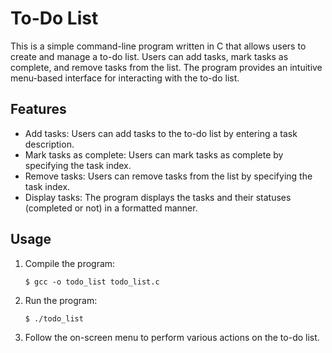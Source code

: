 # To-Do List
This is a simple command-line program written in C that allows users to create and manage a to-do list. Users can add tasks, mark tasks as complete, and remove tasks from the list. The program provides an intuitive menu-based interface for interacting with the to-do list.

## Features
- Add tasks: Users can add tasks to the to-do list by entering a task description.
- Mark tasks as complete: Users can mark tasks as complete by specifying the task index.
- Remove tasks: Users can remove tasks from the list by specifying the task index.
- Display tasks: The program displays the tasks and their statuses (completed or not) in a formatted manner.

## Usage
1. Compile the program:
    ```
    $ gcc -o todo_list todo_list.c
    ```

2. Run the program:
    ```
    $ ./todo_list
    ```

3. Follow the on-screen menu to perform various actions on the to-do list.


